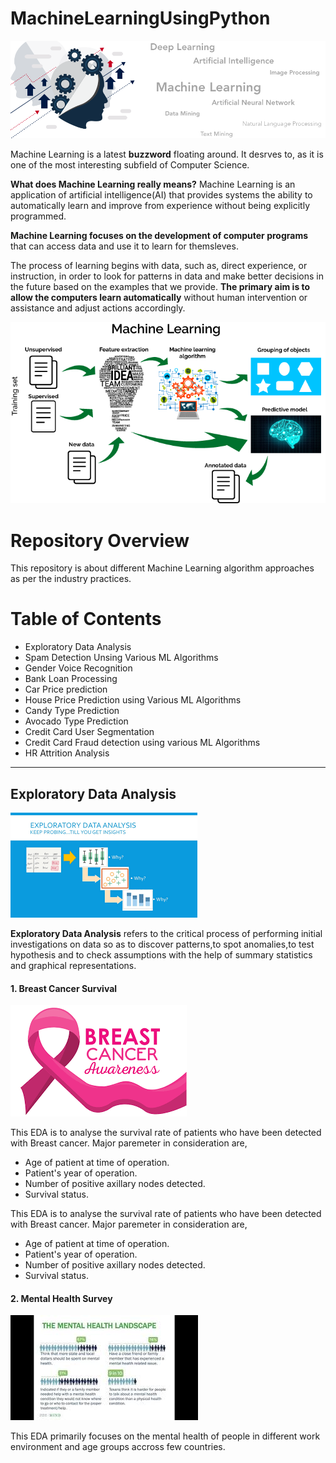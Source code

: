 # MachineLearningUsingPython

[![](https://github.com/aniacharya/MachineLearning/blob/master/images/banner.png)](https://github.com/aniacharya/MachineLearning/blob/master/images/banner.png)

Machine Learning is a latest **buzzword** floating around. It desrves to, as it is one of the most interesting subfield of Computer Science.

**What does Machine Learning really means?**
Machine Learning is an application of artificial intelligence(AI) that provides systems the ability to automatically learn and improve from experience without being explicitly programmed.

**Machine Learning focuses on the development of computer programs** that can access data and use it to learn for themsleves.

The process of learning begins with data, such as, direct experience, or instruction, in order to look for patterns in data and make better decisions in the future based on the examples that we provide. **The primary aim is to allow the computers learn automatically** without human intervention or assistance and adjust actions accordingly. 

[![](https://github.com/aniacharya/MachineLearning/blob/master/images/mlflow.png)](https://github.com/aniacharya/MachineLearning/blob/master/images/mlflow.png)

# Repository Overview
This repository is about different Machine Learning algorithm approaches as per the industry practices.

# Table of Contents
- Exploratory Data Analysis
- Spam Detection Unsing Various ML Algorithms
- Gender Voice Recognition
- Bank Loan Processing
- Car Price prediction
- House Price Prediction using Various ML Algorithms
- Candy Type Prediction
- Avocado Type Prediction
- Credit Card User Segmentation
- Credit Card Fraud detection using various ML Algorithms
- HR Attrition Analysis

------------
## Exploratory Data Analysis
[![](https://github.com/aniacharya/MachineLearning/blob/master/images/EDA.png)](https://github.com/aniacharya/MachineLearning/blob/master/images/EDA.png)

**Exploratory Data Analysis** refers to the critical process of performing initial investigations on data so as to discover patterns,to spot anomalies,to test hypothesis and to check assumptions with the help of summary statistics and graphical representations.

#### 1. Breast Cancer Survival
[![](https://github.com/aniacharya/MachineLearning/blob/master/images/Breast%20Cancer%20awareness.png)](https://github.com/aniacharya/MachineLearning/blob/master/images/Breast%20Cancer%20awareness.png)

This EDA is to analyse the survival rate of patients who have been detected with Breast cancer. Major paremeter in consideration are,
- Age of patient at time of operation. 
- Patient's year of operation. 
- Number of positive axillary nodes detected. 
- Survival status.

This EDA is to analyse the survival rate of patients who have been detected with Breast cancer. Major paremeter in consideration are,
- Age of patient at time of operation. 
- Patient's year of operation. 
- Number of positive axillary nodes detected. 
- Survival status.

#### 2. Mental Health Survey 
[![](https://github.com/aniacharya/MachineLearning/blob/master/images/Mental%20Health%20Survey.jpg)](https://github.com/aniacharya/MachineLearning/blob/master/images/Mental%20Health%20Survey.jpg)

This EDA primarily focuses on the mental health of people in different work environment and age groups accross few countries. 
